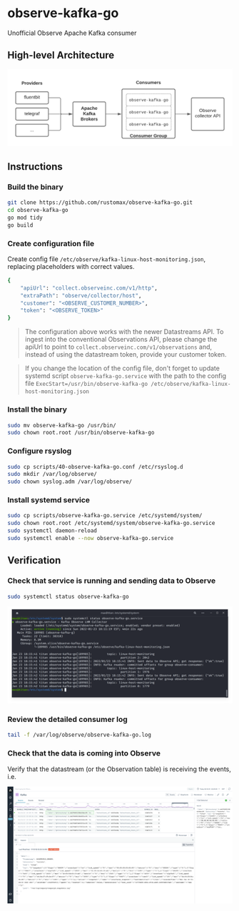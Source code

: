 # observe-kafka-go

Unofficial Observe Apache Kafka consumer

## High-level Architecture

![Architecture](./screenshots/architecture.png)

## Instructions

### Build the binary

```sh
git clone https://github.com/rustomax/observe-kafka-go.git
cd observe-kafka-go
go mod tidy
go build
```

### Create configuration file

Create config file `/etc/observe/kafka-linux-host-monitoring.json`, replacing placeholders with correct values.

```sh
{
    "apiUrl": "collect.observeinc.com/v1/http",
    "extraPath": "observe/collector/host",
    "customer": "<OBSERVE_CUSTOMER_NUMBER>",
    "token": "<OBSERVE_TOKEN>"
}
```

> The configuration above works with the newer Datastreams API. To ingest into the conventional Observations API, please change the apiUrl to point to `collect.observeinc.com/v1/observations` and, instead of using the datastream token, provide your customer token.

> If you change the location of the config file, don't forget to update systemd script `observe-kafka-go.service` with the path to the config file `ExecStart=/usr/bin/observe-kafka-go /etc/observe/kafka-linux-host-monitoring.json`

### Install the binary

```sh
sudo mv observe-kafka-go /usr/bin/
sudo chown root.root /usr/bin/observe-kafka-go
```

### Configure rsyslog
```sh
sudo cp scripts/40-observe-kafka-go.conf /etc/rsyslog.d
sudo mkdir /var/log/observe/
sudo chown syslog.adm /var/log/observe/
```

### Install systemd service

```sh
sudo cp scripts/observe-kafka-go.service /etc/systemd/system/
sudo chown root.root /etc/systemd/system/observe-kafka-go.service
sudo systemctl daemon-reload
sudo systemctl enable --now observe-kafka-go.service
```

## Verification

### Check that service is running and sending data to Observe

```sh
sudo systemctl status observe-kafka-go
```

![Consumer-Service](./screenshots/consumer-service.png)

### Review the detailed consumer log

```sh
tail -f /var/log/observe/observe-kafka-go.log
```

### Check that the data is coming into Observe

Verify that the datastream (or the Observation table) is receiving the events, i.e.

![Datastream](./screenshots/datastream.png)